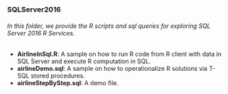 ### SQLServer2016
###### In this folder, we provide the R scripts and sql queries for exploring SQL Server 2016 R Services.

* **AirlineInSql.R**: A sample on how to run R code from R client with data in SQL Server and execute R computation in SQL.
* **airlineDemo.sql**: A sample on how to operationalize R solutions via T-SQL stored procedures.
* **airlineStepByStep.sql**: A demo file.
